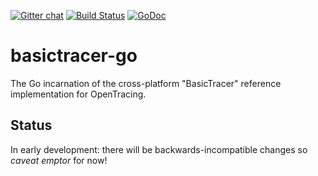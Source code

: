 [![Gitter chat](http://img.shields.io/badge/gitter-join%20chat%20%E2%86%92-brightgreen.svg)](https://gitter.im/opentracing/public) [![Build Status](https://travis-ci.org/opentracing/basictracer-go.svg?branch=master)](https://travis-ci.org/opentracing/basictracer-go) [![GoDoc](https://godoc.org/github.com/opentracing/basictracer-go?status.svg)](http://godoc.org/github.com/opentracing/basictracer-go)

# basictracer-go
The Go incarnation of the cross-platform "BasicTracer" reference implementation for OpenTracing.

## Status

In early development: there will be backwards-incompatible changes so _caveat emptor_ for now!
